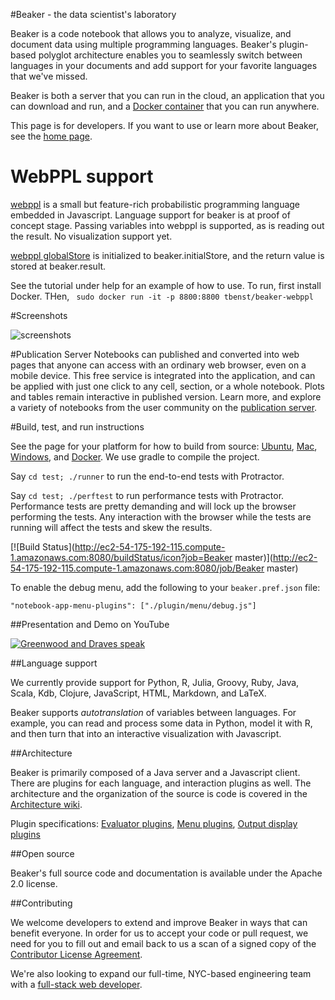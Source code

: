 <!--
    Copyright 2014 TWO SIGMA OPEN SOURCE, LLC

    Licensed under the Apache License, Version 2.0 (the "License");
    you may not use this file except in compliance with the License.
    You may obtain a copy of the License at

           http://www.apache.org/licenses/LICENSE-2.0

    Unless required by applicable law or agreed to in writing, software
    distributed under the License is distributed on an "AS IS" BASIS,
    WITHOUT WARRANTIES OR CONDITIONS OF ANY KIND, either express or implied.
    See the License for the specific language governing permissions and
    limitations under the License.
-->

#Beaker - the data scientist's laboratory

Beaker is a code notebook that allows you to analyze, visualize, and document data using multiple programming languages. Beaker's plugin-based polyglot architecture enables you to seamlessly switch between languages in your documents and add support for your favorite languages that we've missed.

Beaker is both a server that you can run in the cloud, an application that you can download and run, and
a [Docker container](https://hub.docker.com/r/beakernotebook/beaker/) that you can run anywhere.

This page is for developers.  If you want to use or learn more about Beaker, see the [home page](http://beakernotebook.com).

# WebPPL support
[webppl](webppl.org) is a small but feature-rich probabilistic programming language embedded in Javascript. Language support for beaker is at proof of concept stage. Passing variables into webppl is supported, as is reading out the result. No visualization support yet.

[webppl globalStore](http://webppl.readthedocs.io/en/master/globalstore.html) is initialized to beaker.initialStore, and the return value is stored at beaker.result.

See the tutorial under help for an example of how to use. To run, first install Docker. THen, ` sudo docker run -it -p 8800:8800 tbenst/beaker-webppl`

#Screenshots

![screenshots](https://raw.githubusercontent.com/twosigma/beaker-notebook/master/doc/screenshots.png)

#Publication Server
Notebooks can published and converted into web pages that anyone can access with an ordinary web browser, even on a mobile device.
This free service is integrated into the application, and can be applied with just one click to any cell, section, or a whole notebook.
Plots and tables remain interactive in published version.  Learn more, and explore a variety of notebooks from the user community on the [publication server](http://pub.beakernotebook.com/).

#Build, test, and run instructions

See the page for your platform for how to build from source:
[Ubuntu](https://github.com/twosigma/beaker-notebook/wiki/Ubuntu-build-and-run),
[Mac](https://github.com/twosigma/beaker-notebook/wiki/Mac-build-and-run),
[Windows](https://github.com/twosigma/beaker-notebook/wiki/Windows-build-and-run), and
[Docker](https://github.com/twosigma/beaker-notebook/blob/master/Dockerfile).  We use gradle to compile the project.

Say `cd test; ./runner` to run the end-to-end tests with Protractor.

Say `cd test; ./perftest` to run performance tests with Protractor. Performance tests are pretty demanding and will lock up the browser performing the tests. Any interaction with the browser while the tests are running will affect the tests and skew the results.

[![Build Status](http://ec2-54-175-192-115.compute-1.amazonaws.com:8080/buildStatus/icon?job=Beaker master)](http://ec2-54-175-192-115.compute-1.amazonaws.com:8080/job/Beaker master)

To enable the debug menu, add the following to your `beaker.pref.json` file:

    "notebook-app-menu-plugins": ["./plugin/menu/debug.js"]

##Presentation and Demo on YouTube

[![Greenwood and Draves speak](http://img.youtube.com/vi/wu65cYffMSg/0.jpg)](http://beakernotebook.com/videos)

##Language support

We currently provide support for Python, R, Julia, Groovy, Ruby, Java, Scala, Kdb, Clojure, JavaScript, HTML, Markdown, and LaTeX.

Beaker supports *autotranslation* of variables between languages.  For
example, you can read and process some data in Python, model it with
R, and then turn that into an interactive visualization with
Javascript.

##Architecture

Beaker is primarily composed of a Java server and a Javascript client.
There are plugins for each language, and interaction plugins as well.
The architecture and the organization of the source is code is covered
in the [Architecture
wiki](https://github.com/twosigma/beaker-notebook/wiki/Architecture).

Plugin specifications: [Evaluator
plugins](https://github.com/twosigma/beaker-notebook/wiki/Eval-plugin-spec),
[Menu
plugins](https://github.com/twosigma/beaker-notebook/wiki/Menu-plugin-spec),
[Output display
plugins](https://github.com/twosigma/beaker-notebook/wiki/OutputDisplay-spec)

##Open source

Beaker's full source code and documentation is available under the
Apache 2.0 license.

##Contributing

We welcome developers to extend and improve Beaker in ways that can
benefit everyone. In order for us to accept your code or pull request,
we need for you to fill out and email back to us a scan of a signed copy of the
[Contributor License Agreement](http://beakernotebook.com/cla.zip).

We're also looking to expand our full-time, NYC-based engineering team
with a [full-stack web developer](https://careers.twosigma.com/careers/JobDetail/New-York-New-York-United-States-Beaker-Full-Stack-Web-Developer/361).

